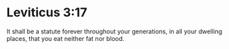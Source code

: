 # Leviticus 3:17

It shall be a statute forever throughout your generations, in all your dwelling places, that you eat neither fat nor blood.
